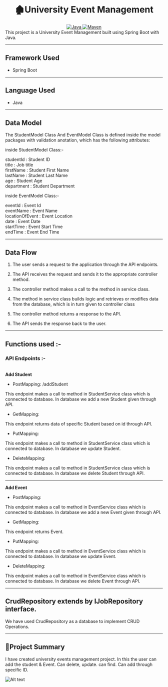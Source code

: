 <center>
<h1> 🏚️University Event Management</h1>
</center>
<center>
<a href="Java url">
    <img alt="Java" src="https://img.shields.io/badge/Java->=8-darkblue.svg" />
</a>
<a href="Maven url" >
    <img alt="Maven" src="https://img.shields.io/badge/maven-3.0.5-brightgreen.svg" />
</a>
</center>
This project is a University Event Management built using Spring Boot with Java.

---

## Framework Used
* Spring Boot

---

## Language Used
* Java

---

## Data Model

The StudentModel Class And EventModel Class  is defined inside the model packages with validation anotation, which has the following attributes:
   
   inside StudentModel Class:-
   
   studentId : Student ID <br>
   title : Job title <br>
   firstName : Student First Name <br>
   lastName : Student Last Name <br>
   age : Student Age <br>
   department : Student Department <br>
   
   
   inside EventModel Class:- <br>
   
   eventId : Event Id <br>
   eventName : Event Name <br>
   locationOfEvent : Event Location <br>
   date : Event Date <br>
   startTime : Event Start Time <br>
   endTime : Event End Time <br>


---

## Data Flow

1. The user sends a request to the application through the API endpoints.
2. The API receives the request and sends it to the appropriate controller method.
3. The controller method makes a call to the method in service class.

4. The method in service class builds logic and retrieves or modifies data from the database, which is in turn given to controller class
5. The controller method returns a response to the API.
6. The API sends the response back to the user.

---

## Functions used :-

### API Endpoints :-
</br>
<b> Add Student </b>

* PostMapping: /addStudent

This endpoint makes a call to method in StudentService class which is connected to database. In database we add a new Student given through API.


* GetMapping: 

This endpoint returns data of specific Student based on id through API.


* PutMapping: 

This endpoint makes a call to method in StudentService class which is connected to database. In database we update Student.


* DeleteMapping: 

This endpoint makes a call to method in StudentService class which is connected to database. In database we delete Student through API.


---
<b> Add Event </b>

* PostMapping: 

This endpoint makes a call to method in EventService class which is connected to database. In database we add a new Event given through API.


* GetMapping: 

This endpoint returns Event.


* PutMapping: 

This endpoint makes a call to method in EventService class which is connected to database. In database we update Event.


* DeleteMapping: 

This endpoint makes a call to method in EventService class which is connected to database. In database we delete Event through API.


---

## CrudRepository extends by IJobRepository interface.


We have used CrudRepository as a database to implement CRUD Operations.

---

## 📝Project Summary

I have created university events management project.  In this the user can add the student & Event.  Can delete, update.  can find.  Can add through specific ID.

![Alt text](https://media.tenor.com/Ra5kgH_k8yMAAAAj/thank-you-thank-you-heart.gif)
